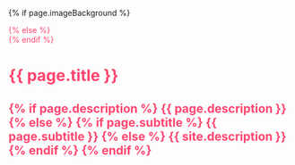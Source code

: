 <!-- esto es para el sidebar
<div>
<span style="padding:20px; float:left; font-size:200%;cursor:pointer; color: white;" onclick="openNav()">&#9776;</span>
</div>
-->
{% if page.imageBackground %}
<div class="page-header" style="background-image: url({{ page.imageBackground }}); background-repeat: no-repeat; color: #ff456f;">
{% else %}
<div class="page-header">
{% endif %}
  <h1 class="project-name">{{ page.title  }}</h1>
  <h2 class="project-tagline">
    {% if page.description %}
      {{ page.description }}
    {% else %}
      {% if page.subtitle %}
        {{ page.subtitle }}
      {% else %}
        {{ site.description }}
      {% endif %}
    {% endif %}
  </h2>
</div>
